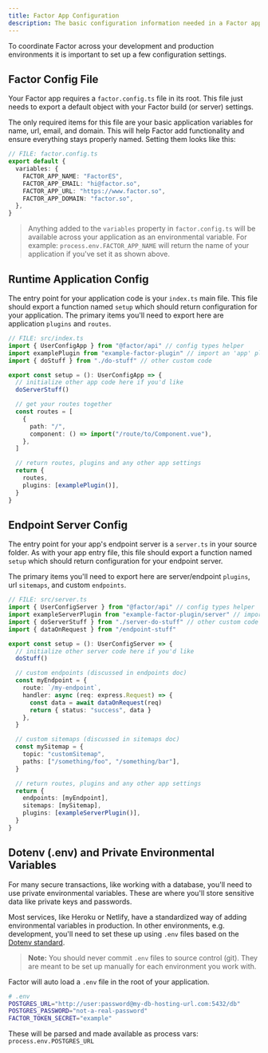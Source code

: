 ```yaml
---
title: Factor App Configuration
description: The basic configuration information needed in a Factor app
---
```


To coordinate Factor across your development and production environments it is important to set up a few configuration settings.

## Factor Config File

Your Factor app requires a `factor.config.ts` file in its root. This file just needs to export a default object with your Factor build (or server) settings.

The only required items for this file are your basic application variables for name, url, email, and domain. This will help Factor add functionality and ensure everything stays properly named. Setting them looks like this:

```typescript
// FILE: factor.config.ts
export default {
  variables: {
    FACTOR_APP_NAME: "FactorES",
    FACTOR_APP_EMAIL: "hi@factor.so",
    FACTOR_APP_URL: "https://www.factor.so",
    FACTOR_APP_DOMAIN: "factor.so",
  },
}
```

> Anything added to the `variables` property in `factor.config.ts` will be available across your application as an environmental variable. For example: `process.env.FACTOR_APP_NAME` will return the name of your application if you've set it as shown above.

## Runtime Application Config

The entry point for your application code is your `index.ts` main file. This file should export a function named `setup` which should return configuration for your application. The primary items you'll need to export here are application `plugins` and `routes`.

```typescript
// FILE: src/index.ts
import { UserConfigApp } from "@factor/api" // config types helper
import examplePlugin from "example-factor-plugin" // import an 'app' plugin
import { doStuff } from "./do-stuff" // other custom code

export const setup = (): UserConfigApp => {
  // initialize other app code here if you'd like
  doServerStuff()

  // get your routes together
  const routes = [
    {
      path: "/",
      component: () => import("/route/to/Component.vue"),
    },
  ]

  // return routes, plugins and any other app settings
  return {
    routes,
    plugins: [examplePlugin()],
  }
}
```

## Endpoint Server Config

The entry point for your app's endpoint server is a `server.ts` in your source folder. As with your app entry file, this file should export a function named `setup` which should return configuration for your endpoint server.

The primary items you'll need to export here are server/endpoint `plugins`, url `sitemaps`, and custom `endpoints`.

```ts
// FILE: src/server.ts
import { UserConfigServer } from "@factor/api" // config types helper
import exampleServerPlugin from "example-factor-plugin/server" // import an 'app' plugin
import { doServerStuff } from "./server-do-stuff" // other custom code
import { dataOnRequest } from "/endpoint-stuff"

export const setup = (): UserConfigServer => {
  // initialize other server code here if you'd like
  doStuff()

  // custom endpoints (discussed in endpoints doc)
  const myEndpoint = {
    route: `/my-endpoint`,
    handler: async (req: express.Request) => {
      const data = await dataOnRequest(req)
      return { status: "success", data }
    },
  }

  // custom sitemaps (discussed in sitemaps doc)
  const mySitemap = {
    topic: "customSitemap",
    paths: ["/something/foo", "/something/bar"],
  }

  // return routes, plugins and any other app settings
  return {
    endpoints: [myEndpoint],
    sitemaps: [mySitemap],
    plugins: [exampleServerPlugin()],
  }
}
```

## Dotenv (.env) and Private Environmental Variables

For many secure transactions, like working with a database, you'll need to use private environmental variables. These are where you'll store sensitive data like private keys and passwords.

Most services, like Heroku or Netlify, have a standardized way of adding environmental variables in production. In other environments, e.g. development, you'll need to set these up using `.env` files based on the [Dotenv standard](https://github.com/motdotla/dotenv#readme).

> **Note:** You should never commit `.env` files to source control (git). They are meant to be set up manually for each environment you work with.

Factor will auto load a `.env` file in the root of your application.

```bash
# .env
POSTGRES_URL="http://user:password@my-db-hosting-url.com:5432/db"
POSTGRES_PASSWORD="not-a-real-password"
FACTOR_TOKEN_SECRET="example"
```

These will be parsed and made available as process vars: `process.env.POSTGRES_URL`
